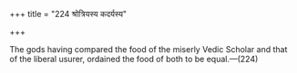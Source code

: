 +++
title = "224 श्रोत्रियस्य कदर्यस्य"

+++

The gods having compared the food of the miserly Vedic Scholar and that of the liberal usurer, ordained the food of both to be equal.—(224)